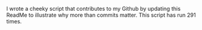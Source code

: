 I wrote a cheeky script that contributes to my Github by updating this ReadMe to illustrate why more than commits matter. This script has run 291 times.